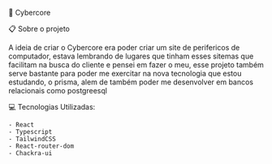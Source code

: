 🛜 Cybercore

📋 Sobre o projeto

A ideia de criar o Cybercore era poder criar um site de perifericos de computador, estava lembrando
de lugares que tinham esses sitemas que facilitam na busca do cliente e pensei em fazer o meu, esse projeto 
também serve bastante para poder me exercitar na nova tecnologia que estou estudando, o prisma, alem de também
poder me desenvolver em bancos relacionais como postgreesql

💻 Tecnologias Utilizadas:

```
- React
- Typescript
- TailwindCSS
- React-router-dom
- Chackra-ui
```
